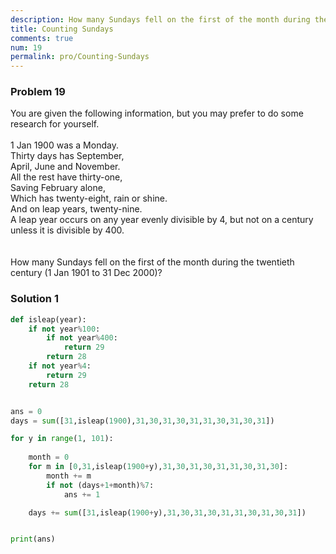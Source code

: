 ```yaml
---
description: How many Sundays fell on the first of the month during the twentieth century (1 Jan 1901 to 31 Dec 2000)?
title: Counting Sundays
comments: true
num: 19
permalink: pro/Counting-Sundays
---
```

<div class='problem'>
<h3>Problem 19</h3>   
<p>You are given the following information, but you may prefer to do some research for yourself.
<br><br>
    1 Jan 1900 was a Monday.<br>
    Thirty days has September,<br>
    April, June and November.<br>
    All the rest have thirty-one,<br>
    Saving February alone,<br>
    Which has twenty-eight, rain or shine.<br>
    And on leap years, twenty-nine.<br>
    A leap year occurs on any year evenly divisible by 4, but not on a century unless it is divisible by 400.<br>
<br><br>
How many Sundays fell on the first of the month during the twentieth century (1 Jan 1901 to 31 Dec 2000)?
</p>
</div> 
<h3>Solution 1</h3>   

```python   
def isleap(year):
    if not year%100:
        if not year%400:
            return 29
        return 28
    if not year%4:
        return 29
    return 28


ans = 0
days = sum([31,isleap(1900),31,30,31,30,31,31,30,31,30,31])

for y in range(1, 101):
    
    month = 0
    for m in [0,31,isleap(1900+y),31,30,31,30,31,31,30,31,30]:
        month += m
        if not (days+1+month)%7:
            ans += 1

    days += sum([31,isleap(1900+y),31,30,31,30,31,31,30,31,30,31])


print(ans)   
```
